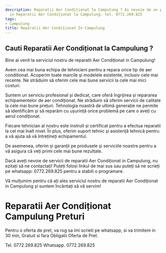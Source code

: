 ```yaml
---
description: Reparatii Aer Condiționat la Campulung ? Ai nevoie de un profesionist
  in Reparatii Aer Condiționat la Campulung. tel. 0772.269.825
tags:
- Campulung
title: Reparatii Aer Condiționat In Campulung
---
```



## Cauti Reparatii Aer Condiționat la Campulung ?

Bine ai venit la serviciul nostru de reparatii Aer Condiționat in Campulung! 

Avem cea mai buna echipa de tehnicieni pentru a repara orice tip de aer conditionat. Acoperim toate marcile și modelele existente, inclusiv cele mai recente. Ne străduim să oferim cele mai bune servicii la cele mai mici costuri.

Suntem un serviciu profesional și dedicat, care oferă îngrijirea și repararea echipamentelor de aer condiționat. Ne străduim să oferim servicii de calitate la cele mai bune prețuri. Tehnologia noastră de ultimă generație ne permite să identificăm și să reparăm cu ușurință orice problemă pe care o aveți cu aerul condiționat.

Fiecare tehnician al nostru este instruit și certificat pentru a efectua reparatii la cel mai înalt nivel. În plus, oferim suport tehnic și asistență tehnică pentru a vă ajuta să vă întrețineți echipamentul.

De asemenea, oferim și garanții pe produsele și serviciile noastre pentru a vă asigura că veți primi cele mai bune rezultate.

Dacă aveți nevoie de servicii de reparatii Aer Condiționat in Campulung, nu ezitați să ne contactați! Puteți folosi linkul de mai sus sau puteți să ne scrieți pe whatsapp: 0772.269.825 pentru a stabili o programare.

Vă mulțumim pentru că ați ales serviciul nostru de reparatii Aer Condiționat in Campulung și suntem încântați să vă servim!

# Reparatii Aer Condiționat Campulung Preturi
Pentru o oferta de pret, va rog sa imi scrieti pe whatsapp, si va trimitem in 30 min, Gratuit si fara Obligatii Oferta de Pret.

Tel. 0772.269.825
Whatsapp. 0772.269.825